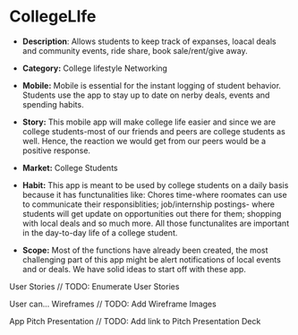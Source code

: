 # CollegeLIfe

 - **Description**: Allows students to keep track of expanses, loacal deals and community events, ride share, book sale/rent/give away.

  - **Category:** College lifestyle Networking
   
  - **Mobile:** Mobile is essential for the instant logging of student behavior. Students use the app to stay up to date on nerby deals, events and spending habits.
      
- **Story:** This mobile app will make college life easier and since we are college students-most of our friends and peers are college students as well. Hence, the reaction we would get from our peers would be a positive response.
 

- **Market:** College Students
      
- **Habit:** This app is meant to be used by college students on a daily basis because it has functunalities like: Chores time-where roomates can use to communicate their responsiblities; job/internship postings- where students will get update on opportunities out there for them;  shopping with local deals and so much more. All those functunalites are important in the day-to-day life of a college student. 
      
- **Scope:** Most of the functions have already been created, the most challenging part of this app might be alert notifications of local events and or deals. We have solid ideas to start off with these app. 

User Stories
// TODO: Enumerate User Stories

User can...
Wireframes
// TODO: Add Wireframe Images

App Pitch Presentation
// TODO: Add link to Pitch Presentation Deck

